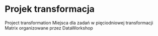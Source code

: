# Projek transformacja
Project transformation
Miejsca dla zadań w pięciodniowej transformacji Matrix organizowane przez DataWorkshop
